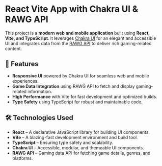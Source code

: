 # React Vite App with Chakra UI & RAWG API  

This project is a **modern web and mobile application** built using **React, Vite, and TypeScript**. It leverages [Chakra UI](https://chakra-ui.com) for an elegant and accessible UI and integrates data from the [RAWG API](https://rawg.io/api-docs) to deliver rich gaming-related content.  

## 🚀 Features  

- **Responsive UI** powered by Chakra UI for seamless web and mobile experiences.  
- **Game Data Integration** using RAWG API to fetch and display gaming-related information.  
- **High Performance** with Vite for fast development and optimized builds.  
- **Type Safety** using TypeScript for robust and maintainable code.  

## 🛠 Technologies Used  

- **React** – A declarative JavaScript library for building UI components.  
- **Vite** – A blazing-fast development environment and build tool.  
- **TypeScript** – Ensuring type safety and scalability.  
- **Chakra UI** – Accessible, modular, and themeable UI components.  
- **RAWG API** – Gaming data API for fetching game details, genres, and platforms.  




